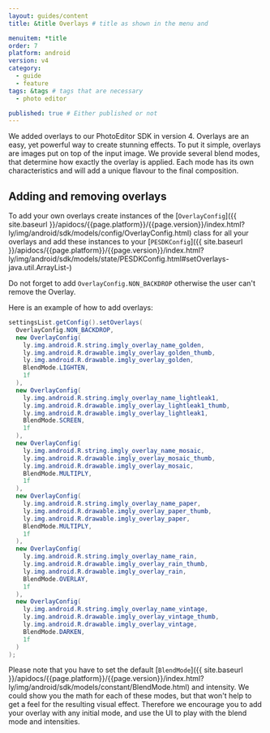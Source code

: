```yaml
---
layout: guides/content
title: &title Overlays # title as shown in the menu and 

menuitem: *title
order: 7
platform: android
version: v4
category: 
  - guide
  - feature
tags: &tags # tags that are necessary
  - photo editor 

published: true # Either published or not 
---
```



We added overlays to our PhotoEditor SDK in version 4. Overlays are an easy, yet powerful way to create stunning effects.
To put it simple, overlays are images put on top of the input image.
We provide several blend modes, that determine how exactly the overlay is applied.
Each mode has its own characteristics and will add a unique flavour to the final composition.

## Adding and removing overlays

To add your own overlays create instances of the [`OverlayConfig`]({{ site.baseurl }}/apidocs/{{page.platform}}/{{page.version}}/index.html?ly/img/android/sdk/models/config/OverlayConfig.html) class for all your overlays and add these instances to your [`PESDKConfig`]({{ site.baseurl }}/apidocs/{{page.platform}}/{{page.version}}/index.html?ly/img/android/sdk/models/state/PESDKConfig.html#setOverlays-java.util.ArrayList-)

Do not forget to add `OverlayConfig.NON_BACKDROP` otherwise the user can't remove the Overlay.

Here is an example of how to add overlays:

```java
settingsList.getConfig().setOverlays(
  OverlayConfig.NON_BACKDROP,
  new OverlayConfig(
    ly.img.android.R.string.imgly_overlay_name_golden,
    ly.img.android.R.drawable.imgly_overlay_golden_thumb,
    ly.img.android.R.drawable.imgly_overlay_golden,
    BlendMode.LIGHTEN,
    1f
  ),
  new OverlayConfig(
    ly.img.android.R.string.imgly_overlay_name_lightleak1,
    ly.img.android.R.drawable.imgly_overlay_lightleak1_thumb,
    ly.img.android.R.drawable.imgly_overlay_lightleak1,
    BlendMode.SCREEN,
    1f
  ),
  new OverlayConfig(
    ly.img.android.R.string.imgly_overlay_name_mosaic,
    ly.img.android.R.drawable.imgly_overlay_mosaic_thumb,
    ly.img.android.R.drawable.imgly_overlay_mosaic,
    BlendMode.MULTIPLY,
    1f
  ),
  new OverlayConfig(
    ly.img.android.R.string.imgly_overlay_name_paper,
    ly.img.android.R.drawable.imgly_overlay_paper_thumb,
    ly.img.android.R.drawable.imgly_overlay_paper,
    BlendMode.MULTIPLY,
    1f
  ),
  new OverlayConfig(
    ly.img.android.R.string.imgly_overlay_name_rain,
    ly.img.android.R.drawable.imgly_overlay_rain_thumb,
    ly.img.android.R.drawable.imgly_overlay_rain,
    BlendMode.OVERLAY,
    1f
  ),
  new OverlayConfig(
    ly.img.android.R.string.imgly_overlay_name_vintage,
    ly.img.android.R.drawable.imgly_overlay_vintage_thumb,
    ly.img.android.R.drawable.imgly_overlay_vintage,
    BlendMode.DARKEN,
    1f
  )
);
```
Please note that you have to set the default [`BlendMode`]({{ site.baseurl }}/apidocs/{{page.platform}}/{{page.version}}/index.html?ly/img/android/sdk/models/constant/BlendMode.html) and intensity.
We could show you the math for each of these modes, but that won't help to get a feel for the resulting visual effect. Therefore we encourage you to add your overlay 
with any initial mode, and use the UI to play with the blend mode and intensities. 
